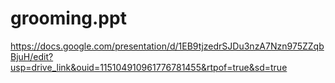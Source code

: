 # grooming.ppt

https://docs.google.com/presentation/d/1EB9tjzedrSJDu3nzA7Nzn975ZZqbBjuH/edit?usp=drive_link&ouid=115104910961776781455&rtpof=true&sd=true
